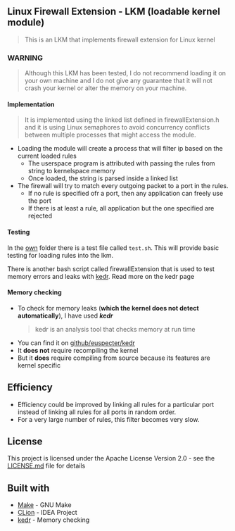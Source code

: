 ## Linux Firewall Extension - LKM (loadable kernel module)
> This is an LKM that implements firewall extension for Linux kernel

### __WARNING__
>Although this LKM has been tested, I do not recommend loading it on your own machine and I do not give any guarantee that it will not crash your kernel or alter the memory on your machine.

#### Implementation
> It is implemented using the linked list defined in firewallExtension.h and it is using Linux semaphores to avoid concurrency conflicts between multiple processes that might access the module.

- Loading the module will create a process that will filter ip based on the current loaded rules
    - The userspace program is attributed with passing the rules from string to kernelspace memory
    - Once loaded, the string is parsed inside a linked list
- The firewall will try to match every outgoing packet to a port in the rules.
    - If no rule is specified ofr a port, then any application can freely use the port
    - If there is at least a rule, all application but the one specified are rejected

#### Testing
In the [own](own) folder there is a test file called `test.sh`. This will provide basic testing for loading rules into the lkm.

There is another bash script called firewallExtension that is used to test memory errors and leaks with [kedr](https://github.com/euspecter/kedr). Read more on the kedr page

#### Memory checking
- To check for memory leaks (__which the kernel does not detect automatically__), I have used ___kedr___
    > kedr is an analysis tool that checks memory at run time
- You can find it on [github/euspecter/kedr](https://github.com/euspecter/kedr)
- It __does not__ require recompiling the kernel
- But it __does__ require compiling from source because its features are kernel specific

## Efficiency
- Efficiency could be improved by linking all rules for a particular port instead of linking all rules for all ports in random order.
- For a very large number of rules, this filter becomes very slow.

## License
This project is licensed under the Apache License Version 2.0 - see the [LICENSE.md](LICENSE.md) file for details

## Built with
- [Make](https://www.gnu.org/software/make/manual/make.html) - GNU Make
- [CLion](https://www.jetbrains.com/clion/) - IDEA Project
- [kedr](https://github.com/euspecter/kedr) - Memory checking

